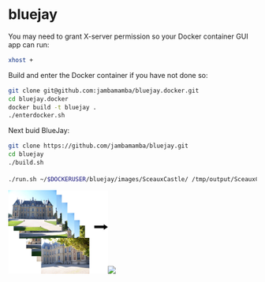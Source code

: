 # bluejay

You may need to grant X-server permission so your Docker container GUI app can run:
```bash
xhost +
```
Build and enter the Docker container if you have not done so:
```bash
git clone git@github.com:jambamamba/bluejay.docker.git
cd bluejay.docker
docker build -t bluejay .
./enterdocker.sh
```
Next buid BlueJay:
```bash
git clone https://github.com/jambamamba/bluejay.git
cd bluejay
./build.sh

./run.sh ~/$DOCKERUSER/bluejay/images/SceauxCastle/ /tmp/output/SceauxCastle
```
<img width="40%" src="docs/stackofimages.jpg"/><img width="40%" src="docs/3d-redering.gif"/>



